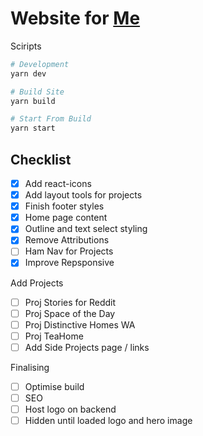 # Website for [Me](westbrookdaniel.com)

Sciripts

```bash
# Development
yarn dev

# Build Site
yarn build

# Start From Build
yarn start
```

## Checklist

- [x] Add react-icons
- [x] Add layout tools for projects
- [x] Finish footer styles
- [x] Home page content
- [x] Outline and text select styling
- [x] Remove Attributions
- [ ] Ham Nav for Projects
- [x] Improve Repsponsive

Add Projects

- [ ] Proj Stories for Reddit
- [ ] Proj Space of the Day
- [ ] Proj Distinctive Homes WA
- [ ] Proj TeaHome
- [ ] Add Side Projects page / links

Finalising

- [ ] Optimise build
- [ ] SEO
- [ ] Host logo on backend
- [ ] Hidden until loaded logo and hero image
